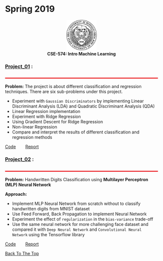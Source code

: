 # Spring 2019
<p align="center">
<img src="images/ub.png" alt="ub_logo.jpg" width="100" height="100"> <br>
  <b> CSE-574: Intro Machine Learning </b>
</p>

### [Project_01](Project_01) :
<img src="images/bar.jpg" alt="bar.jpg" width="1100" height="3"> <br>

**Problem:** 
The project is about different classification and regression techniques. There are six sub-problems under this project.
- Experiment with `Gaussian Discriminators` by implementing Linear Discriminant Analysis (LDA) and Quadratic Discriminant Analysis (QDA)
- Linear Regression implementation
- Experiment with Ridge Regression
- Using Gradient Descent for Ridge Regression
- Non-linear Regression
- Compare and interpret the results of different classification and regression methods

[Code](Project_01/My_Submission/script.py)  &nbsp;&nbsp;&nbsp;&nbsp;&nbsp;&nbsp; [Report](Project_01/My_Submission/report.pdf)


### [Project_02](Project_02) :
<img src="images/bar.jpg" alt="bar.jpg" width="1100" height="3"> <br>

**Problem:** 
Handwritten Digits Classification using **Multilayer Perceptron (MLP) Neural Network**

**Approach:**
- Implement MLP Neural Network from scratch without to classify handwritten digits from MNIST dataset
- Use Feed Forward, Back Propagation to implement Neural Network
- Experiment the effect of `regularization` in the `bias-variance` trade-off
- Use the same neural network for more challenging face dataset and compared it with `Deep Neural Network` and `Convolutional Neural Network` using the Tensorflow library


[Code](Project_02/My_Submission/nnScript.py)  &nbsp;&nbsp;&nbsp;&nbsp;&nbsp;&nbsp; [Report](Project_02/My_Submission/report.pdf)

[Back To The Top](#spring-2019)
